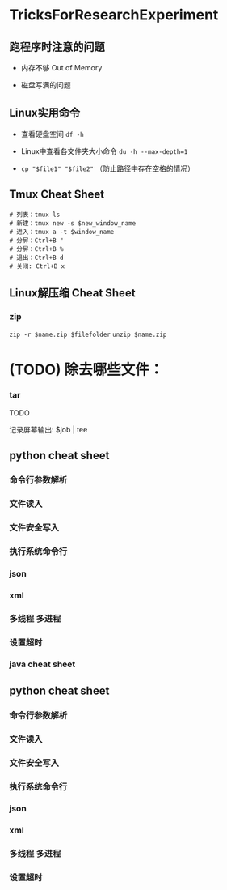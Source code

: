 # TricksForResearchExperiment

## 跑程序时注意的问题

- 内存不够 Out of Memory

- 磁盘写满的问题 

## Linux实用命令

- 查看硬盘空间 ```df -h```

- Linux中查看各文件夹大小命令 ```du -h --max-depth=1```

- ```cp "$file1" "$file2"``` （防止路径中存在空格的情况）

## Tmux Cheat Sheet


```
# 列表：tmux ls
# 新建：tmux new -s $new_window_name
# 进入：tmux a -t $window_name
# 分屏：Ctrl+B "
# 分屏：Ctrl+B %
# 退出：Ctrl+B d
# 关闭: Ctrl+B x
```

## Linux解压缩 Cheat Sheet

### zip
```zip -r $name.zip $filefolder```
```unzip $name.zip```

# (TODO) 除去哪些文件：

### tar
TODO

记录屏幕输出: $job | tee

## python cheat sheet

### 命令行参数解析

### 文件读入

### 文件安全写入

### 执行系统命令行

### json

### xml

### 多线程 多进程

### 设置超时


### java cheat sheet

## python cheat sheet

### 命令行参数解析

### 文件读入

### 文件安全写入

### 执行系统命令行

### json

### xml

### 多线程 多进程

### 设置超时



